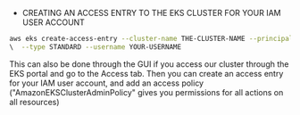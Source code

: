 

- CREATING AN ACCESS ENTRY TO THE EKS CLUSTER FOR YOUR IAM USER ACCOUNT
```bash
aws eks create-access-entry --cluster-name THE-CLUSTER-NAME --principal-arn arn:aws:iam::YOUR-ID-NUMBER:user/YOUR-USERNAME
\  --type STANDARD --username YOUR-USERNAME
```
This can also be done through the GUI if you access our cluster through the EKS portal and go to the Access tab.
Then you can create an access entry for your IAM user account, and add an access policy
("AmazonEKSClusterAdminPolicy" gives you permissions for all actions on all resources)
